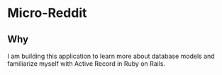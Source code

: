 # Micro-Reddit

## Why
I am building this application to learn more about database models and familiarize myself with Active Record in Ruby on Rails.

